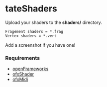 # tateShaders

Upload your shaders to the **shaders/** directory.

```
Fragement shaders = *.frag  
Vertex shaders = *.vert
```

Add a screenshot if you have one!

### Requirements

- [openFrameworks](https://github.com/openframeworks/openFrameworks)
- [ofxShader](https://github.com/patriciogonzalezvivo/ofxShader)
- [ofxMidi](https://github.com/danomatika/ofxMidi)
